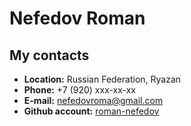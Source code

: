 # Nefedov Roman
## My contacts
- __Location:__ Russian Federation, Ryazan
- __Phone:__ +7 (920) xxx-xx-xx
- __E-mail:__ nefedovroma@gmail.com
- __Github account:__ [roman-nefedov](https://roman-nefedov.github.io "roman-nefedov")